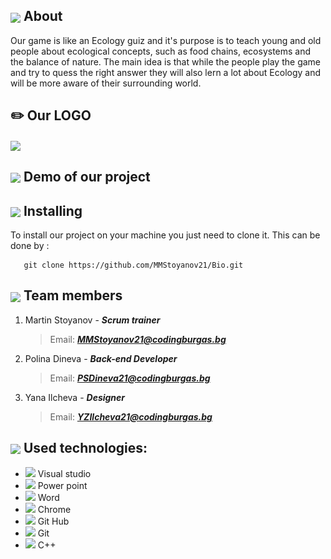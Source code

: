 ## <img align="center" src="https://icons.iconarchive.com/icons/oxygen-icons.org/oxygen/256/Actions-help-about-icon.png" width="30"> About
Our game is like an Ecology guiz and it's purpose is to teach young and old people
about ecological concepts, such as food chains, ecosystems and the balance of nature.
The main idea is that while the people play the game and try to quess the right answer
they will also lern a lot about Ecology and will be more aware of their surrounding world.


## :pencil2: Our LOGO
<img align="center" src="![logo](image.png)" width="30">


## <img align="center" src="https://cdn-icons-png.flaticon.com/512/3708/3708519.png" width="30"> Demo of our project



## <img align="center" src="https://icons.iconarchive.com/icons/dtafalonso/android-lollipop/512/Settings-icon.png" width="30"> Installing
To install our project on your machine you just need to clone it. This can be done by :



```
   git clone https://github.com/MMStoyanov21/Bio.git
```


## <img align="center" src="https://cdn-icons-png.flaticon.com/512/2493/2493283.png" width="30">   Team members
1. Martin Stoyanov - ***Scrum trainer***
   > Email: ***MMStoyanov21@codingburgas.bg***

2. Polina Dineva - ***Back-end Developer***
   > Email: ***PSDineva21@codingburgas.bg***
   
3. Yana Ilcheva - ***Designer***
   > Email: ***YZIlcheva21@codingburgas.bg***



## <img align="center" src="https://icon-library.com/images/it-icon-png/it-icon-png-6.jpg" width="30"> Used technologies:
- <img src="https://upload.wikimedia.org/wikipedia/commons/thumb/5/59/Visual_Studio_Icon_2019.svg/2060px-Visual_Studio_Icon_2019.svg.png" width="20">  Visual studio
- <img src="https://upload.wikimedia.org/wikipedia/commons/thumb/0/0d/Microsoft_Office_PowerPoint_%282019%E2%80%93present%29.svg/512px-Microsoft_Office_PowerPoint_%282019%E2%80%93present%29.svg.png?20210821050414" width="20">  Power point
- <img src="https://findicons.com/files/icons/2795/office_2013_hd/2000/word.png" width="20">  Word
- <img src="https://upload.wikimedia.org/wikipedia/commons/thumb/e/e1/Google_Chrome_icon_%28February_2022%29.svg/800px-Google_Chrome_icon_%28February_2022%29.svg.png" width="20">  Chrome
- <img src="https://cdn-icons-png.flaticon.com/512/25/25231.png" width="20">  Git Hub
- <img src="https://upload.wikimedia.org/wikipedia/commons/thumb/e/e0/Git-logo.svg/640px-Git-logo.svg.png" width="20">  Git
- <img src="https://upload.wikimedia.org/wikipedia/commons/thumb/1/18/ISO_C%2B%2B_Logo.svg/640px-ISO_C%2B%2B_Logo.svg.png" width="20"> C++


